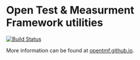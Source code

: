# Open Test &amp; Measurment Framework utilities

[![Build Status](https://travis-ci.org/opentmf/opentmf-utils.svg?branch=master)](https://travis-ci.org/opentmf/opentmf-utils)

More information can be found at [opentmf.github.io](http://opentmf.github.io).